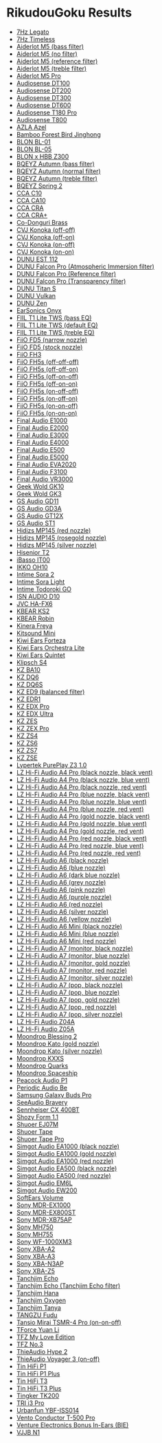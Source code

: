 # RikudouGoku Results

- [7Hz Legato](./in-ear/7Hz%20Legato)
- [7Hz Timeless](./in-ear/7Hz%20Timeless)
- [Aiderlot M5 (bass filter)](./in-ear/Aiderlot%20M5%20(bass%20filter))
- [Aiderlot M5 (no filter)](./in-ear/Aiderlot%20M5%20(no%20filter))
- [Aiderlot M5 (reference filter)](./in-ear/Aiderlot%20M5%20(reference%20filter))
- [Aiderlot M5 (treble filter)](./in-ear/Aiderlot%20M5%20(treble%20filter))
- [Aiderlot M5 Pro](./in-ear/Aiderlot%20M5%20Pro)
- [Audiosense DT100](./in-ear/Audiosense%20DT100)
- [Audiosense DT200](./in-ear/Audiosense%20DT200)
- [Audiosense DT300](./in-ear/Audiosense%20DT300)
- [Audiosense DT600](./in-ear/Audiosense%20DT600)
- [Audiosense T180 Pro](./in-ear/Audiosense%20T180%20Pro)
- [Audiosense T800](./in-ear/Audiosense%20T800)
- [AZLA Azel](./in-ear/AZLA%20Azel)
- [Bamboo Forest Bird Jinghong](./in-ear/Bamboo%20Forest%20Bird%20Jinghong)
- [BLON BL-01](./in-ear/BLON%20BL-01)
- [BLON BL-05](./in-ear/BLON%20BL-05)
- [BLON x HBB Z300](./in-ear/BLON%20x%20HBB%20Z300)
- [BQEYZ Autumn (bass filter)](./in-ear/BQEYZ%20Autumn%20(bass%20filter))
- [BQEYZ Autumn (normal filter)](./in-ear/BQEYZ%20Autumn%20(normal%20filter))
- [BQEYZ Autumn (treble filter)](./in-ear/BQEYZ%20Autumn%20(treble%20filter))
- [BQEYZ Spring 2](./in-ear/BQEYZ%20Spring%202)
- [CCA C10](./in-ear/CCA%20C10)
- [CCA CA10](./in-ear/CCA%20CA10)
- [CCA CRA](./in-ear/CCA%20CRA)
- [CCA CRA+](./in-ear/CCA%20CRA+)
- [Co-Donguri Brass](./in-ear/Co-Donguri%20Brass)
- [CVJ Konoka (off-off)](./in-ear/CVJ%20Konoka%20(off-off))
- [CVJ Konoka (off-on)](./in-ear/CVJ%20Konoka%20(off-on))
- [CVJ Konoka (on-off)](./in-ear/CVJ%20Konoka%20(on-off))
- [CVJ Konoka (on-on)](./in-ear/CVJ%20Konoka%20(on-on))
- [DUNU EST 112](./in-ear/DUNU%20EST%20112)
- [DUNU Falcon Pro (Atmospheric Immersion filter)](./in-ear/DUNU%20Falcon%20Pro%20(Atmospheric%20Immersion%20filter))
- [DUNU Falcon Pro (Reference filter)](./in-ear/DUNU%20Falcon%20Pro%20(Reference%20filter))
- [DUNU Falcon Pro (Transparency filter)](./in-ear/DUNU%20Falcon%20Pro%20(Transparency%20filter))
- [DUNU Titan S](./in-ear/DUNU%20Titan%20S)
- [DUNU Vulkan](./in-ear/DUNU%20Vulkan)
- [DUNU Zen](./in-ear/DUNU%20Zen)
- [EarSonics Onyx](./in-ear/EarSonics%20Onyx)
- [FIIL T1 Lite TWS (bass EQ)](./in-ear/FIIL%20T1%20Lite%20TWS%20(bass%20EQ))
- [FIIL T1 Lite TWS (default EQ)](./in-ear/FIIL%20T1%20Lite%20TWS%20(default%20EQ))
- [FIIL T1 Lite TWS (treble EQ)](./in-ear/FIIL%20T1%20Lite%20TWS%20(treble%20EQ))
- [FiiO FD5 (narrow nozzle)](./in-ear/FiiO%20FD5%20(narrow%20nozzle))
- [FiiO FD5 (stock nozzle)](./in-ear/FiiO%20FD5%20(stock%20nozzle))
- [FiiO FH3](./in-ear/FiiO%20FH3)
- [FiiO FH5s (off-off-off)](./in-ear/FiiO%20FH5s%20(off-off-off))
- [FiiO FH5s (off-off-on)](./in-ear/FiiO%20FH5s%20(off-off-on))
- [FiiO FH5s (off-on-off)](./in-ear/FiiO%20FH5s%20(off-on-off))
- [FiiO FH5s (off-on-on)](./in-ear/FiiO%20FH5s%20(off-on-on))
- [FiiO FH5s (on-off-off)](./in-ear/FiiO%20FH5s%20(on-off-off))
- [FiiO FH5s (on-off-on)](./in-ear/FiiO%20FH5s%20(on-off-on))
- [FiiO FH5s (on-on-off)](./in-ear/FiiO%20FH5s%20(on-on-off))
- [FiiO FH5s (on-on-on)](./in-ear/FiiO%20FH5s%20(on-on-on))
- [Final Audio E1000](./in-ear/Final%20Audio%20E1000)
- [Final Audio E2000](./in-ear/Final%20Audio%20E2000)
- [Final Audio E3000](./in-ear/Final%20Audio%20E3000)
- [Final Audio E4000](./in-ear/Final%20Audio%20E4000)
- [Final Audio E500](./in-ear/Final%20Audio%20E500)
- [Final Audio E5000](./in-ear/Final%20Audio%20E5000)
- [Final Audio EVA2020](./in-ear/Final%20Audio%20EVA2020)
- [Final Audio F3100](./in-ear/Final%20Audio%20F3100)
- [Final Audio VR3000](./in-ear/Final%20Audio%20VR3000)
- [Geek Wold GK10](./in-ear/Geek%20Wold%20GK10)
- [Geek Wold GK3](./in-ear/Geek%20Wold%20GK3)
- [GS Audio GD11](./in-ear/GS%20Audio%20GD11)
- [GS Audio GD3A](./in-ear/GS%20Audio%20GD3A)
- [GS Audio GT12X](./in-ear/GS%20Audio%20GT12X)
- [GS Audio ST1](./in-ear/GS%20Audio%20ST1)
- [Hidizs MP145 (red nozzle)](./in-ear/Hidizs%20MP145%20(red%20nozzle))
- [Hidizs MP145 (rosegold nozzle)](./in-ear/Hidizs%20MP145%20(rosegold%20nozzle))
- [Hidizs MP145 (silver nozzle)](./in-ear/Hidizs%20MP145%20(silver%20nozzle))
- [Hisenior T2](./in-ear/Hisenior%20T2)
- [iBasso IT00](./in-ear/iBasso%20IT00)
- [IKKO OH10](./in-ear/IKKO%20OH10)
- [Intime Sora 2](./in-ear/Intime%20Sora%202)
- [Intime Sora Light](./in-ear/Intime%20Sora%20Light)
- [Intime Todoroki GO](./in-ear/Intime%20Todoroki%20GO)
- [ISN AUDIO D10](./in-ear/ISN%20AUDIO%20D10)
- [JVC HA-FX6](./in-ear/JVC%20HA-FX6)
- [KBEAR KS2](./in-ear/KBEAR%20KS2)
- [KBEAR Robin](./in-ear/KBEAR%20Robin)
- [Kinera Freya](./in-ear/Kinera%20Freya)
- [Kitsound Mini](./in-ear/Kitsound%20Mini)
- [Kiwi Ears Forteza](./in-ear/Kiwi%20Ears%20Forteza)
- [Kiwi Ears Orchestra Lite](./in-ear/Kiwi%20Ears%20Orchestra%20Lite)
- [Kiwi Ears Quintet](./in-ear/Kiwi%20Ears%20Quintet)
- [Klipsch S4](./in-ear/Klipsch%20S4)
- [KZ BA10](./in-ear/KZ%20BA10)
- [KZ DQ6](./in-ear/KZ%20DQ6)
- [KZ DQ6S](./in-ear/KZ%20DQ6S)
- [KZ ED9 (balanced filter)](./in-ear/KZ%20ED9%20(balanced%20filter))
- [KZ EDR1](./in-ear/KZ%20EDR1)
- [KZ EDX Pro](./in-ear/KZ%20EDX%20Pro)
- [KZ EDX Ultra](./in-ear/KZ%20EDX%20Ultra)
- [KZ ZES](./in-ear/KZ%20ZES)
- [KZ ZEX Pro](./in-ear/KZ%20ZEX%20Pro)
- [KZ ZS4](./in-ear/KZ%20ZS4)
- [KZ ZS6](./in-ear/KZ%20ZS6)
- [KZ ZS7](./in-ear/KZ%20ZS7)
- [KZ ZSE](./in-ear/KZ%20ZSE)
- [Lypertek PurePlay Z3 1.0](./in-ear/Lypertek%20PurePlay%20Z3%201.0)
- [LZ Hi-Fi Audio A4 Pro (black nozzle, black vent)](./in-ear/LZ%20Hi-Fi%20Audio%20A4%20Pro%20(black%20nozzle,%20black%20vent))
- [LZ Hi-Fi Audio A4 Pro (black nozzle, blue vent)](./in-ear/LZ%20Hi-Fi%20Audio%20A4%20Pro%20(black%20nozzle,%20blue%20vent))
- [LZ Hi-Fi Audio A4 Pro (black nozzle, red vent)](./in-ear/LZ%20Hi-Fi%20Audio%20A4%20Pro%20(black%20nozzle,%20red%20vent))
- [LZ Hi-Fi Audio A4 Pro (blue nozzle, black vent)](./in-ear/LZ%20Hi-Fi%20Audio%20A4%20Pro%20(blue%20nozzle,%20black%20vent))
- [LZ Hi-Fi Audio A4 Pro (blue nozzle, blue vent)](./in-ear/LZ%20Hi-Fi%20Audio%20A4%20Pro%20(blue%20nozzle,%20blue%20vent))
- [LZ Hi-Fi Audio A4 Pro (blue nozzle, red vent)](./in-ear/LZ%20Hi-Fi%20Audio%20A4%20Pro%20(blue%20nozzle,%20red%20vent))
- [LZ Hi-Fi Audio A4 Pro (gold nozzle, black vent)](./in-ear/LZ%20Hi-Fi%20Audio%20A4%20Pro%20(gold%20nozzle,%20black%20vent))
- [LZ Hi-Fi Audio A4 Pro (gold nozzle, blue vent)](./in-ear/LZ%20Hi-Fi%20Audio%20A4%20Pro%20(gold%20nozzle,%20blue%20vent))
- [LZ Hi-Fi Audio A4 Pro (gold nozzle, red vent)](./in-ear/LZ%20Hi-Fi%20Audio%20A4%20Pro%20(gold%20nozzle,%20red%20vent))
- [LZ Hi-Fi Audio A4 Pro (red nozzle, black vent)](./in-ear/LZ%20Hi-Fi%20Audio%20A4%20Pro%20(red%20nozzle,%20black%20vent))
- [LZ Hi-Fi Audio A4 Pro (red nozzle, blue vent)](./in-ear/LZ%20Hi-Fi%20Audio%20A4%20Pro%20(red%20nozzle,%20blue%20vent))
- [LZ Hi-Fi Audio A4 Pro (red nozzle, red vent)](./in-ear/LZ%20Hi-Fi%20Audio%20A4%20Pro%20(red%20nozzle,%20red%20vent))
- [LZ Hi-Fi Audio A6 (black nozzle)](./in-ear/LZ%20Hi-Fi%20Audio%20A6%20(black%20nozzle))
- [LZ Hi-Fi Audio A6 (blue nozzle)](./in-ear/LZ%20Hi-Fi%20Audio%20A6%20(blue%20nozzle))
- [LZ Hi-Fi Audio A6 (dark blue nozzle)](./in-ear/LZ%20Hi-Fi%20Audio%20A6%20(dark%20blue%20nozzle))
- [LZ Hi-Fi Audio A6 (grey nozzle)](./in-ear/LZ%20Hi-Fi%20Audio%20A6%20(grey%20nozzle))
- [LZ Hi-Fi Audio A6 (pink nozzle)](./in-ear/LZ%20Hi-Fi%20Audio%20A6%20(pink%20nozzle))
- [LZ Hi-Fi Audio A6 (purple nozzle)](./in-ear/LZ%20Hi-Fi%20Audio%20A6%20(purple%20nozzle))
- [LZ Hi-Fi Audio A6 (red nozzle)](./in-ear/LZ%20Hi-Fi%20Audio%20A6%20(red%20nozzle))
- [LZ Hi-Fi Audio A6 (silver nozzle)](./in-ear/LZ%20Hi-Fi%20Audio%20A6%20(silver%20nozzle))
- [LZ Hi-Fi Audio A6 (yellow nozzle)](./in-ear/LZ%20Hi-Fi%20Audio%20A6%20(yellow%20nozzle))
- [LZ Hi-Fi Audio A6 Mini (black nozzle)](./in-ear/LZ%20Hi-Fi%20Audio%20A6%20Mini%20(black%20nozzle))
- [LZ Hi-Fi Audio A6 Mini (blue nozzle)](./in-ear/LZ%20Hi-Fi%20Audio%20A6%20Mini%20(blue%20nozzle))
- [LZ Hi-Fi Audio A6 Mini (red nozzle)](./in-ear/LZ%20Hi-Fi%20Audio%20A6%20Mini%20(red%20nozzle))
- [LZ Hi-Fi Audio A7 (monitor, black nozzle)](./in-ear/LZ%20Hi-Fi%20Audio%20A7%20(monitor,%20black%20nozzle))
- [LZ Hi-Fi Audio A7 (monitor, blue nozzle)](./in-ear/LZ%20Hi-Fi%20Audio%20A7%20(monitor,%20blue%20nozzle))
- [LZ Hi-Fi Audio A7 (monitor, gold nozzle)](./in-ear/LZ%20Hi-Fi%20Audio%20A7%20(monitor,%20gold%20nozzle))
- [LZ Hi-Fi Audio A7 (monitor, red nozzle)](./in-ear/LZ%20Hi-Fi%20Audio%20A7%20(monitor,%20red%20nozzle))
- [LZ Hi-Fi Audio A7 (monitor, silver nozzle)](./in-ear/LZ%20Hi-Fi%20Audio%20A7%20(monitor,%20silver%20nozzle))
- [LZ Hi-Fi Audio A7 (pop, black nozzle)](./in-ear/LZ%20Hi-Fi%20Audio%20A7%20(pop,%20black%20nozzle))
- [LZ Hi-Fi Audio A7 (pop, blue nozzle)](./in-ear/LZ%20Hi-Fi%20Audio%20A7%20(pop,%20blue%20nozzle))
- [LZ Hi-Fi Audio A7 (pop, gold nozzle)](./in-ear/LZ%20Hi-Fi%20Audio%20A7%20(pop,%20gold%20nozzle))
- [LZ Hi-Fi Audio A7 (pop, red nozzle)](./in-ear/LZ%20Hi-Fi%20Audio%20A7%20(pop,%20red%20nozzle))
- [LZ Hi-Fi Audio A7 (pop, silver nozzle)](./in-ear/LZ%20Hi-Fi%20Audio%20A7%20(pop,%20silver%20nozzle))
- [LZ Hi-Fi Audio Z04A](./in-ear/LZ%20Hi-Fi%20Audio%20Z04A)
- [LZ Hi-Fi Audio Z05A](./in-ear/LZ%20Hi-Fi%20Audio%20Z05A)
- [Moondrop Blessing 2](./in-ear/Moondrop%20Blessing%202)
- [Moondrop Kato (gold nozzle)](./in-ear/Moondrop%20Kato%20(gold%20nozzle))
- [Moondrop Kato (silver nozzle)](./in-ear/Moondrop%20Kato%20(silver%20nozzle))
- [Moondrop KXXS](./in-ear/Moondrop%20KXXS)
- [Moondrop Quarks](./in-ear/Moondrop%20Quarks)
- [Moondrop Spaceship](./in-ear/Moondrop%20Spaceship)
- [Peacock Audio P1](./in-ear/Peacock%20Audio%20P1)
- [Periodic Audio Be](./in-ear/Periodic%20Audio%20Be)
- [Samsung Galaxy Buds Pro](./in-ear/Samsung%20Galaxy%20Buds%20Pro)
- [SeeAudio Bravery](./in-ear/SeeAudio%20Bravery)
- [Sennheiser CX 400BT](./in-ear/Sennheiser%20CX%20400BT)
- [Shozy Form 1.1](./in-ear/Shozy%20Form%201.1)
- [Shuoer EJ07M](./in-ear/Shuoer%20EJ07M)
- [Shuoer Tape](./in-ear/Shuoer%20Tape)
- [Shuoer Tape Pro](./in-ear/Shuoer%20Tape%20Pro)
- [Simgot Audio EA1000 (black nozzle)](./in-ear/Simgot%20Audio%20EA1000%20(black%20nozzle))
- [Simgot Audio EA1000 (gold nozzle)](./in-ear/Simgot%20Audio%20EA1000%20(gold%20nozzle))
- [Simgot Audio EA1000 (red nozzle)](./in-ear/Simgot%20Audio%20EA1000%20(red%20nozzle))
- [Simgot Audio EA500 (black nozzle)](./in-ear/Simgot%20Audio%20EA500%20(black%20nozzle))
- [Simgot Audio EA500 (red nozzle)](./in-ear/Simgot%20Audio%20EA500%20(red%20nozzle))
- [Simgot Audio EM6L](./in-ear/Simgot%20Audio%20EM6L)
- [Simgot Audio EW200](./in-ear/Simgot%20Audio%20EW200)
- [SoftEars Volume](./in-ear/SoftEars%20Volume)
- [Sony MDR-EX1000](./in-ear/Sony%20MDR-EX1000)
- [Sony MDR-EX800ST](./in-ear/Sony%20MDR-EX800ST)
- [Sony MDR-XB75AP](./in-ear/Sony%20MDR-XB75AP)
- [Sony MH750](./in-ear/Sony%20MH750)
- [Sony MH755](./in-ear/Sony%20MH755)
- [Sony WF-1000XM3](./in-ear/Sony%20WF-1000XM3)
- [Sony XBA-A2](./in-ear/Sony%20XBA-A2)
- [Sony XBA-A3](./in-ear/Sony%20XBA-A3)
- [Sony XBA-N3AP](./in-ear/Sony%20XBA-N3AP)
- [Sony XBA-Z5](./in-ear/Sony%20XBA-Z5)
- [Tanchjim Echo](./in-ear/Tanchjim%20Echo)
- [Tanchjim Echo (Tanchjim Echo filter)](./in-ear/Tanchjim%20Echo%20(Tanchjim%20Echo%20filter))
- [Tanchjim Hana](./in-ear/Tanchjim%20Hana)
- [Tanchjim Oxygen](./in-ear/Tanchjim%20Oxygen)
- [Tanchjim Tanya](./in-ear/Tanchjim%20Tanya)
- [TANGZU Fudu](./in-ear/TANGZU%20Fudu)
- [Tansio Mirai TSMR-4 Pro (on-on-off)](./in-ear/Tansio%20Mirai%20TSMR-4%20Pro%20(on-on-off))
- [TForce Yuan Li](./in-ear/TForce%20Yuan%20Li)
- [TFZ My Love Edition](./in-ear/TFZ%20My%20Love%20Edition)
- [TFZ No.3](./in-ear/TFZ%20No.3)
- [ThieAudio Hype 2](./in-ear/ThieAudio%20Hype%202)
- [ThieAudio Voyager 3 (on-off)](./in-ear/ThieAudio%20Voyager%203%20(on-off))
- [Tin HiFi P1](./in-ear/Tin%20HiFi%20P1)
- [Tin HiFi P1 Plus](./in-ear/Tin%20HiFi%20P1%20Plus)
- [Tin HiFi T3](./in-ear/Tin%20HiFi%20T3)
- [Tin HiFi T3 Plus](./in-ear/Tin%20HiFi%20T3%20Plus)
- [Tingker TK200](./in-ear/Tingker%20TK200)
- [TRI i3 Pro](./in-ear/TRI%20i3%20Pro)
- [Urbanfun YBF-ISS014](./in-ear/Urbanfun%20YBF-ISS014)
- [Vento Conductor T-500 Pro](./in-ear/Vento%20Conductor%20T-500%20Pro)
- [Venture Electronics Bonus In-Ears (BIE)](./in-ear/Venture%20Electronics%20Bonus%20In-Ears%20(BIE))
- [VJJB N1](./in-ear/VJJB%20N1)
